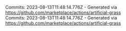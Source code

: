 Commits: 2023-08-13T11:48:14.776Z - Generated via https://github.com/marketplace/actions/artificial-grass
<br>
Commits: 2023-08-13T11:48:14.776Z - Generated via https://github.com/marketplace/actions/artificial-grass
<br>
